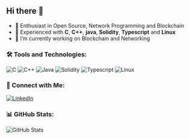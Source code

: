 ## Hi there 👋

- 🌟 Enthusiast in Open Source, Network Programming and Blockchain
- 🔧 Experienced with **C**, **C++**, **java**, **Solidity**, **Typescript** and **Linux**
- 🔭 I’m currently working on Blockchain and Networking

### 🛠️ Tools and Technologies:
![C](https://img.shields.io/badge/Code-C-blue)
![C++](https://img.shields.io/badge/Code-C++-orange)
![Java](https://img.shields.io/badge/Code-Java-orange)
![Solidity](https://img.shields.io/badge/Code-Solidity-orange)
![Typescript](https://img.shields.io/badge/Code-Typescript-orange)
![Linux](https://img.shields.io/badge/OS-Linux-informational)

### 🔗 Connect with Me:
[![LinkedIn](https://img.shields.io/badge/LinkedIn-Connect-blue)](https://www.linkedin.com/in/jl-vinay-329a16253/)
<!-- [![Portfolio](https://img.shields.io/badge/Website-Portfolio-informational)](https://yourwebsite.com) -->

### 📊 GitHub Stats:
![GitHub Stats](https://github-readme-stats.vercel.app/api?username=Laxical&show_icons=true)
